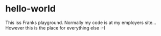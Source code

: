 # hello-world
This iss Franks playground.
Normally my code is at my employers site... 
However this is the place for everything else :-)
